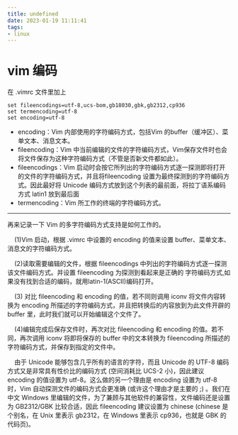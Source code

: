 ```yaml
---
title: undefined
date: 2023-01-19 11:11:41
tags:
- linux
---
```


# vim 编码

在 .vimrc 文件里加上

```
set fileencodings=utf-8,ucs-bom,gb18030,gbk,gb2312,cp936
set termencoding=utf-8
set encoding=utf-8
```

* encoding：Vim 内部使用的字符编码方式，包括Vim 的buffer（缓冲区）、菜单文本、消息文本。
* fileencoding：Vim 中当前编辑的文件的字符编码方式，Vim保存文件时也会将文件保存为这种字符编码方式（不管是否新文件都如此）。
* fileencodings：Vim 启动时会按它所列出的字符编码方式逐一探测即将打开的文件的字符编码方式，并且将fileencoding 设置为最终探测到的字符编码方式。因此最好将 Unicode 编码方式放到这个列表的最前面，将拉丁语系编码方式 latin1 放到最后面
* termencoding：Vim 所工作的终端的字符编码方式。

---

再来记录一下 Vim 的多字符编码方式支持是如何工作的。

    (1)Vim 启动，根据 .vimrc 中设置的 encoding 的值来设置 buffer、菜单文本、消息文的字符编码方式。

    (2)读取需要编辑的文件，根据 fileencodings 中列出的字符编码方式逐一探测该文件编码方式。并设置 fileencoding 为探测到看起来是正确的 字符编码方式,如果没有找到合适的编码，就用latin-1(ASCII)编码打开。

    (3) 对比 fileencoding 和 encoding 的值，若不同则调用 iconv 将文件内容转换为 encoding 所描述的字符编码方式，并且把转换后的内容放到为此文件开辟的 buffer 里，此时我们就可以开始编辑这个文件了。

    (4)编辑完成后保存文件时，再次对比 fileencoding 和 encoding 的值。若不同，再次调用 iconv 将即将保存的 buffer 中的文本转换为 fileencoding 所描述的字符编码方式，并保存到指定的文件中。

    由于 Unicode 能够包含几乎所有的语言的字符，而且 Unicode 的 UTF-8 编码方式又是非常具有性价比的编码方式 (空间消耗比 UCS-2 小)，因此建议 encoding 的值设置为 utf-8。这么做的另一个理由是 encoding 设置为 utf-8 时，Vim 自动探测文件的编码方式会更准确 (或许这个理由才是主要的 ;) 。我们在中文 Windows 里编辑的文件，为了兼顾与其他软件的兼容性，文件编码还是设置为 GB2312/GBK 比较合适，因此 fileencoding 建议设置为 chinese (chinese 是个别名，在 Unix 里表示 gb2312，在 Windows 里表示 cp936，也就是 GBK 的代码页)。
